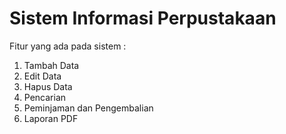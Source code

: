 # Sistem Informasi Perpustakaan
Fitur yang ada pada sistem : 
1. Tambah Data
2. Edit Data
3. Hapus Data
4. Pencarian
5. Peminjaman dan Pengembalian
6. Laporan PDF
